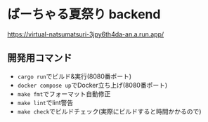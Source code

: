 # ばーちゃる夏祭り backend
https://virtual-natsumatsuri-3jpy6th4da-an.a.run.app/

## 開発用コマンド
- `cargo run`でビルド&実行(8080番ポート)
- `docker compose up`でDocker立ち上げ(8080番ポート)
- `make fmt`でフォーマット自動修正
- `make lint`でlint警告
- `make check`でビルドチェック(実際にビルドすると時間かかるので)